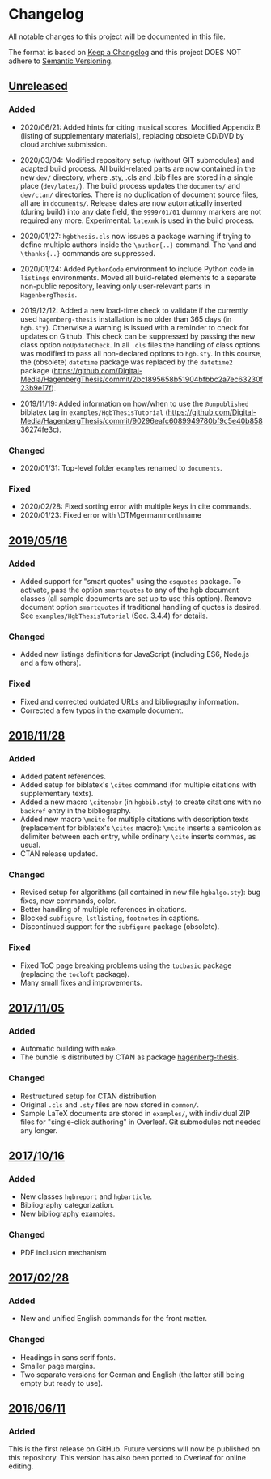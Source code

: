 # Changelog
All notable changes to this project will be documented in this file.

The format is based on [Keep a Changelog](http://keepachangelog.com/)
and this project DOES NOT adhere to [Semantic Versioning](http://semver.org/).

## [Unreleased]

### Added

- 2020/06/21: Added hints for citing musical scores. Modified Appendix B (listing of supplementary materials),
replacing obsolete CD/DVD by cloud archive submission.

- 2020/03/04: Modified repository setup (without GIT submodules) and adapted build process.
All build-related parts are now contained in the new ``dev/`` directory, where
.sty, .cls and .bib files are stored in a single place (``dev/latex/``).
The build process updates the ``documents/`` and ``dev/ctan/`` directories.
There is no duplication of document source files, all are in ``documents/``.
Release dates are now automatically inserted (during build) into any date field, the ``9999/01/01``
dummy markers are not required any more. Experimental: ``latexmk`` is used in the build process.


- 2020/01/27: `hgbthesis.cls` now issues a package warning if trying to define multiple authors inside the `\author{..}` command. The `\and` and `\thanks{..}` commands are suppressed.

- 2020/01/24: Added `PythonCode` environment to include Python code in `listings` environments. Moved all build-related elements to a separate non-public repository, leaving only user-relevant parts in `HagenbergThesis`.

- 2019/12/12: Added a new load-time check to validate if the currently used `hagenberg-thesis` installation is no older than 365 days (in `hgb.sty`). Otherwise a warning is issued with a reminder to check for updates on Github. This check can be suppressed by passing the new class option `noUpdateCheck`. In all `.cls` files the handling of class options was modified to pass all non-declared options to `hgb.sty`. In this course, the (obsolete) `datetime` package was replaced by the `datetime2` package (https://github.com/Digital-Media/HagenbergThesis/commit/2bc1895658b51904bfbbc2a7ec63230f23b9e17f).

- 2019/11/19: Added information on how/when to use the ``@unpublished`` biblatex tag in ``examples/HgbThesisTutorial`` (https://github.com/Digital-Media/HagenbergThesis/commit/90296eafc6089949780bf9c5e40b85836274fe3c).

### Changed

- 2020/01/31: Top-level folder ``examples`` renamed to ``documents``.

### Fixed

- 2020/02/28: Fixed sorting error with multiple keys in cite commands.
- 2020/01/23: Fixed error with \DTMgermanmonthname

## [2019/05/16]

### Added

- Added support for "smart quotes" using the ``csquotes`` package. To activate, pass the option ``smartquotes`` to any of the hgb document classes (all sample documents are set up to use this option). Remove document option ``smartquotes`` if traditional handling of quotes is desired. See ``examples/HgbThesisTutorial`` (Sec. 3.4.4) for details.

### Changed

- Added new listings definitions for JavaScript (including ES6, Node.js and a few others).

### Fixed

- Fixed and corrected outdated URLs and bibliography information.
- Corrected a few typos in the example document.

## [2018/11/28]

### Added
- Added patent references.
- Added setup for biblatex's ``\cites`` command (for multiple citations with supplementary texts).
- Added a new macro ``\citenobr`` (in ``hgbbib.sty``) to create citations with no ``backref`` entry in the bibliography.
- Added new macro ``\mcite`` for multiple citations with description texts (replacement for biblatex's ``\cites`` macro): ``\mcite`` inserts a semicolon as delimiter between each entry, while ordinary ``\cite`` inserts commas, as usual.
- CTAN release updated.

### Changed

- Revised setup for algorithms (all contained in new file ``hgbalgo.sty``): bug fixes, new commands, color.
- Better handling of multiple references in citations.
- Blocked ``subfigure``, ``lstlisting``, ``footnotes`` in captions.
- Discontinued support for the ``subfigure`` package (obsolete).

### Fixed
- Fixed ToC page breaking problems using the ``tocbasic`` package (replacing the ``tocloft`` package).
- Many small fixes and improvements.

## [2017/11/05]

### Added
- Automatic building with `make`.
- The bundle is distributed by CTAN as package [hagenberg-thesis](https://ctan.org/pkg/hagenberg-thesis).

### Changed
- Restructured setup for CTAN distribution
- Original `.cls` and `.sty` files are now stored in `common/`.
- Sample LaTeX documents are stored in `examples/`, with individual ZIP files for "single-click authoring" in Overleaf. Git submodules not needed any longer.

## [2017/10/16]

### Added
- New classes `hgbreport` and `hgbarticle`.
- Bibliography categorization.
- New bibliography examples.

### Changed
- PDF inclusion mechanism

## [2017/02/28]

### Added
- New and unified English commands for the front matter.

### Changed
- Headings in sans serif fonts.
- Smaller page margins.
- Two separate versions for German and English (the latter still being empty but ready to use).

## [2016/06/11]

### Added
This is the first release on GitHub. Future versions will now be published on this repository.
This version has also been ported to Overleaf for online editing.

[Unreleased]: https://github.com/Digital-Media/HagenbergThesis/compare/2019/05/16...HEAD
[2019/05/16]: https://github.com/Digital-Media/HagenbergThesis/compare/2018/11/28...2019/05/16
[2018/11/28]: https://github.com/Digital-Media/HagenbergThesis/compare/2017/11/05...2018/11/28
[2017/11/05]: https://github.com/Digital-Media/HagenbergThesis/compare/2017/10/16...2017/11/05
[2017/10/16]: https://github.com/Digital-Media/HagenbergThesis/compare/2017/02/28...2017/10/16
[2017/02/28]: https://github.com/Digital-Media/HagenbergThesis/compare/2016/06/11...2017/02/28
[2016/06/11]: https://github.com/Digital-Media/HagenbergThesis/releases/tag/2016/06/11
